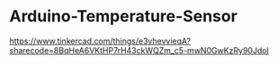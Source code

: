 # Arduino-Temperature-Sensor

https://www.tinkercad.com/things/e3vhevvieqA?sharecode=8BqHeA6VKtHP7rH43ckWQZm_c5-mwN0GwKzRy90JdoI
